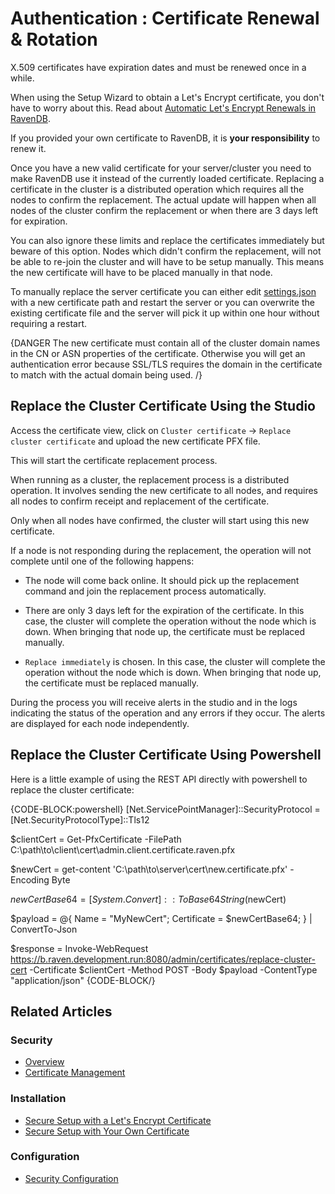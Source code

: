 # Authentication : Certificate Renewal & Rotation

X.509 certificates have expiration dates and must be renewed once in a while.

When using the Setup Wizard to obtain a Let's Encrypt certificate, you don't have to worry about this. Read about [Automatic Let's Encrypt Renewals in RavenDB](../../../server/security/authentication/lets-encrypt-certificates).

If you provided your own certificate to RavenDB, it is **your responsibility** to renew it. 

Once you have a new valid certificate for your server/cluster you need to make RavenDB use it instead of the currently loaded certificate. Replacing a certificate in the cluster is a distributed operation which requires all the nodes to confirm the replacement. The actual update will happen when all nodes of the cluster confirm the replacement or when there are 3 days left for expiration. 

You can also ignore these limits and replace the certificates immediately but beware of this option. Nodes which didn't confirm the replacement, will not be able to re-join the cluster and will have to be setup manually. This means the new certificate will have to be placed manually in that node. 

To manually replace the server certificate you can either edit [settings.json](../../configuration/configuration-options#json) with a new certificate path and restart the server or you can overwrite the existing certificate file and the server will pick it up within one hour without requiring a restart.

{DANGER The new certificate must contain all of the cluster domain names in the CN or ASN properties of the certificate. Otherwise you will get an authentication error because SSL/TLS requires the domain in the certificate to match with the actual domain being used. /}

## Replace the Cluster Certificate Using the Studio

Access the certificate view, click on `Cluster certificate` -> `Replace cluster certificate` and upload the new certificate PFX file.

This will start the certificate replacement process.

When running as a cluster, the replacement process is a distributed operation. It involves sending the new certificate to all nodes, and requires all nodes to confirm receipt and replacement of the certificate.

Only when all nodes have confirmed, the cluster will start using this new certificate. 

If a node is not responding during the replacement, the operation will not complete until one of the following happens:

* The node will come back online. It should pick up the replacement command and join the replacement process automatically.

* There are only 3 days left for the expiration of the certificate. In this case, the cluster will complete the operation without the node which is down. When bringing that node up, the certificate must be replaced manually.

* `Replace immediately` is chosen. In this case, the cluster will complete the operation without the node which is down. When bringing that node up, the certificate must be replaced manually.

During the process you will receive alerts in the studio and in the logs indicating the status of the operation and any errors if they occur. The alerts are displayed for each node independently.

## Replace the Cluster Certificate Using Powershell

Here is a little example of using the REST API directly with powershell to replace the cluster certificate:

{CODE-BLOCK:powershell}
[Net.ServicePointManager]::SecurityProtocol = [Net.SecurityProtocolType]::Tls12

$clientCert = Get-PfxCertificate -FilePath C:\path\to\client\cert\admin.client.certificate.raven.pfx

$newCert = get-content 'C:\path\to\server\cert\new.certificate.pfx' -Encoding Byte

$newCertBase64 = [System.Convert]::ToBase64String($newCert)

$payload = @{
    Name              = "MyNewCert";
    Certificate       = $newCertBase64;
} | ConvertTo-Json

$response = Invoke-WebRequest https://b.raven.development.run:8080/admin/certificates/replace-cluster-cert -Certificate $clientCert -Method POST -Body $payload -ContentType "application/json"
{CODE-BLOCK/}


## Related Articles

### Security

- [Overview](../../../server/security/overview)
- [Certificate Management](../../../server/security/authentication/certificate-management)

### Installation

- [Secure Setup with a Let's Encrypt Certificate](../../../start/installation/setup-wizard#secure-setup-with-a-let)
- [Secure Setup with Your Own Certificate](../../../start/installation/setup-wizard#secure-setup-with-your-own-certificate)

### Configuration

- [Security Configuration](../../../server/configuration/security-configuration)
